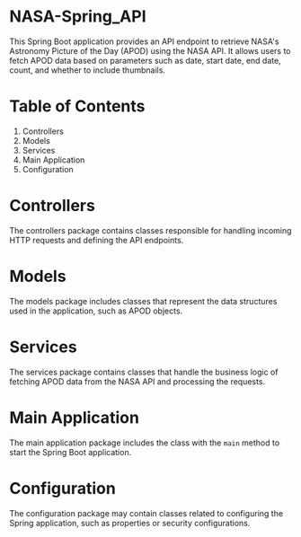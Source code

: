 # NASA-Spring_API
This Spring Boot application provides an API endpoint to retrieve NASA's Astronomy Picture of the Day (APOD) using the NASA API. It allows users to fetch APOD data based on parameters such as date, start date, end date, count, and whether to include thumbnails.

# Table of Contents
1. Controllers
2. Models
3. Services
4. Main Application
5. Configuration

# Controllers

The controllers package contains classes responsible for handling incoming HTTP requests and defining the API endpoints.

# Models

The models package includes classes that represent the data structures used in the application, such as APOD objects.

# Services

The services package contains classes that handle the business logic of fetching APOD data from the NASA API and processing the requests.

# Main Application

The main application package includes the class with the `main` method to start the Spring Boot application.

# Configuration

The configuration package may contain classes related to configuring the Spring application, such as properties or security configurations.

